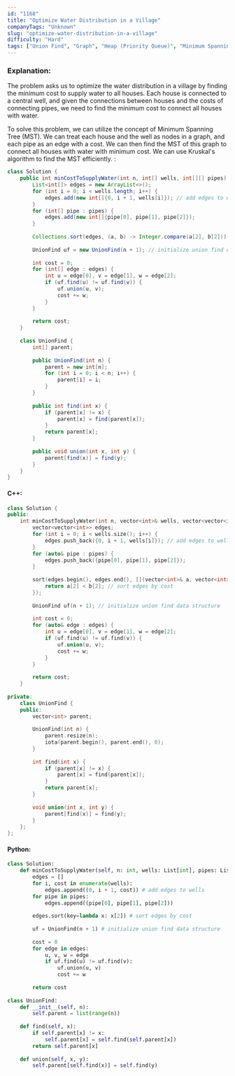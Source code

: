 ```yaml
---
id: "1168"
title: "Optimize Water Distribution in a Village"
companyTags: "Unknown"
slug: "optimize-water-distribution-in-a-village"
difficulty: "Hard"
tags: ["Union Find", "Graph", "Heap (Priority Queue)", "Minimum Spanning Tree"]
---
```


### Explanation:

The problem asks us to optimize the water distribution in a village by finding the minimum cost to supply water to all houses. Each house is connected to a central well, and given the connections between houses and the costs of connecting pipes, we need to find the minimum cost to connect all houses with water.

To solve this problem, we can utilize the concept of Minimum Spanning Tree (MST). We can treat each house and the well as nodes in a graph, and each pipe as an edge with a cost. We can then find the MST of this graph to connect all houses with water with minimum cost. We can use Kruskal's algorithm to find the MST efficiently.
:
```java
class Solution {
    public int minCostToSupplyWater(int n, int[] wells, int[][] pipes) {
        List<int[]> edges = new ArrayList<>();
        for (int i = 0; i < wells.length; i++) {
            edges.add(new int[]{0, i + 1, wells[i]}); // add edges to wells
        }
        for (int[] pipe : pipes) {
            edges.add(new int[]{pipe[0], pipe[1], pipe[2]});
        }
        
        Collections.sort(edges, (a, b) -> Integer.compare(a[2], b[2])); // sort edges by cost
        
        UnionFind uf = new UnionFind(n + 1); // initialize union find data structure
        
        int cost = 0;
        for (int[] edge : edges) {
            int u = edge[0], v = edge[1], w = edge[2];
            if (uf.find(u) != uf.find(v)) {
                uf.union(u, v);
                cost += w;
            }
        }
        
        return cost;
    }
    
    class UnionFind {
        int[] parent;
        
        public UnionFind(int n) {
            parent = new int[n];
            for (int i = 0; i < n; i++) {
                parent[i] = i;
            }
        }
        
        public int find(int x) {
            if (parent[x] != x) {
                parent[x] = find(parent[x]);
            }
            return parent[x];
        }
        
        public void union(int x, int y) {
            parent[find(x)] = find(y);
        }
    }
}
```

#### C++:
```cpp
class Solution {
public:
    int minCostToSupplyWater(int n, vector<int>& wells, vector<vector<int>>& pipes) {
        vector<vector<int>> edges;
        for (int i = 0; i < wells.size(); i++) {
            edges.push_back({0, i + 1, wells[i]}); // add edges to wells
        }
        for (auto& pipe : pipes) {
            edges.push_back({pipe[0], pipe[1], pipe[2]});
        }
        
        sort(edges.begin(), edges.end(), [](vector<int>& a, vector<int>& b) {
            return a[2] < b[2]; // sort edges by cost
        });
        
        UnionFind uf(n + 1); // initialize union find data structure
        
        int cost = 0;
        for (auto& edge : edges) {
            int u = edge[0], v = edge[1], w = edge[2];
            if (uf.find(u) != uf.find(v)) {
                uf.union(u, v);
                cost += w;
            }
        }
        
        return cost;
    }
    
private:
    class UnionFind {
    public:
        vector<int> parent;
        
        UnionFind(int n) {
            parent.resize(n);
            iota(parent.begin(), parent.end(), 0);
        }
        
        int find(int x) {
            if (parent[x] != x) {
                parent[x] = find(parent[x]);
            }
            return parent[x];
        }
        
        void union(int x, int y) {
            parent[find(x)] = find(y);
        }
    };
};
```

#### Python:
```python
class Solution:
    def minCostToSupplyWater(self, n: int, wells: List[int], pipes: List[List[int]]) -> int:
        edges = []
        for i, cost in enumerate(wells):
            edges.append((0, i + 1, cost)) # add edges to wells
        for pipe in pipes:
            edges.append((pipe[0], pipe[1], pipe[2]))
        
        edges.sort(key=lambda x: x[2]) # sort edges by cost
        
        uf = UnionFind(n + 1) # initialize union find data structure
        
        cost = 0
        for edge in edges:
            u, v, w = edge
            if uf.find(u) != uf.find(v):
                uf.union(u, v)
                cost += w
        
        return cost
    
class UnionFind:
    def __init__(self, n):
        self.parent = list(range(n))
        
    def find(self, x):
        if self.parent[x] != x:
            self.parent[x] = self.find(self.parent[x])
        return self.parent[x]
    
    def union(self, x, y):
        self.parent[self.find(x)] = self.find(y)
```